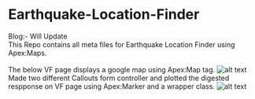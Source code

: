 # Earthquake-Location-Finder
Blog:- Will Update<br/>
This Repo contains all meta files for Earthquake Location Finder using Apex:Maps.<br/>  
The below VF page displays a google map using Apex:Map tag. 
![alt text](https://cloud.githubusercontent.com/assets/27940779/25818682/4176e4ca-33e0-11e7-8612-95b06eeacb11.png)
Made two different Callouts form controller and plotted the digested respponse on VF page using Apex:Marker and a wrapper class.
![alt text](https://cloud.githubusercontent.com/assets/27940779/25818948/311daf18-33e1-11e7-97bf-840936086d26.png)
